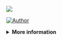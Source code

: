 ![](https://img.shields.io/badge/Termuxmasud404-Logo-yellow?style=for-the-badge&logo=python.svg) 
<p align="center">

<a href="https://github.com/Termuxmasud404"><img title="Author" src="https://img.shields.io/badge/Author-Termuxmasud404-grren.svg?style=for-the-badge&logo=github"></a>
</p>

<details>

  <summary><b>More information</b></summary>

  
# Logo 
![1000045819-01](https://github.com/Termuxmasud404/Logo/assets/118968969/f22af5de-39e6-4128-921d-bc2ac8242e2c)


## Termux Banner 

### Image 

![Screenshot_20240628-015234-01](https://github.com/Termuxmasud404/Logo/assets/118968969/e28ca970-eb9b-44e0-86d8-0e66353a5f6c)


![Screenshot_20240628-015633-01](https://github.com/Termuxmasud404/Logo/assets/118968969/a6a09ff7-4d71-4b40-862b-06f52c2e75a1)




## Installation
```
apt-get update -y

apt-get upgrade -y

pkg install python -y

pkg install python2 -y

pkg install git -y

pip install lolcat
```

# Mein Installation 🥀

```
rm -rf Logo

git clone https://github.com/Termuxmasud404/Logo.git

cd Logo

bash Run.sh
```



<p align="center">
<a href="https://github.com/Termuxmasud404/followers"><img title="Followers" src="https://img.shields.io/github/followers/Termuxmasud404?color=blue&style=flat-square"></a>
<a href="https://github.com/Termuxmasud404/World/stargazers/"><img title="Stars" src="https://img.shields.io/github/stars/Termuxmasud404/World?color=green&style=flat-square"></a>
<a href="https://github.com/Termuxmasud404/World/network/members"><img title="Forks" src="https://img.shields.io/github/forks/Termuxmasud404/World?color=orange&style=flat-square"></a>
<a href="https://github.com/Termuxmasud404/World/watchers"><img title="Watching" src="https://img.shields.io/github/watchers/Termuxmasud404/World?label=Watchers&color=black&style=flat-square"></a>
</p>

